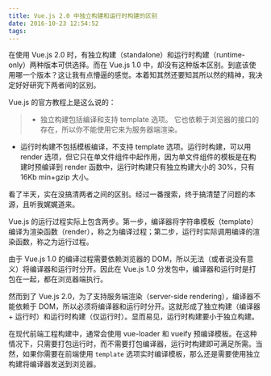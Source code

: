 ```yaml
---
title: Vue.js 2.0 中独立构建和运行时构建的区别
date: 2016-10-23 12:54:52
tags:
---
```


在使用 Vue.js 2.0 时，有独立构建（standalone）和运行时构建（runtime-only）两种版本可供选择。而在 Vue.js 1.0 中，却没有这种版本区别。到底该使用哪一个版本？这让我有点懵逼的感觉。本着知其然还要知其所以然的精神，我决定好好研究下两者间的区别。

Vue.js 的官方教程上是这么说的：
> - 独立构建包括编译和支持 template 选项。 它也依赖于浏览器的接口的存在，所以你不能使用它来为服务器端渲染。
- 运行时构建不包括模板编译，不支持 template 选项。运行时构建，可以用 render 选项，但它只在单文件组件中起作用，因为单文件组件的模板是在构建时预编译到 render 函数中，运行时构建只有独立构建大小的 30%，只有 16Kb min+gzip 大小。

看了半天，实在没搞清两者之间的区别。经过一番搜索，终于搞清楚了问题的本源，且听我娓娓道来。

Vue.js 的运行过程实际上包含两步。第一步，编译器将字符串模板（template）编译为渲染函数（render），称之为编译过程；第二步，运行时实际调用编译的渲染函数，称之为运行过程。

由于 Vue.js 1.0 的编译过程需要依赖浏览器的 DOM，所以无法（或者说没有意义）将编译器和运行时分开。因此在 Vue.js 1.0 分发包中，编译器和运行时是打包在一起，都在浏览器端执行。

然而到了 Vue.js 2.0，为了支持服务端渲染（server-side rendering），编译器不能依赖于 DOM，所以必须将编译器和运行时分开。这就形成了独立构建（编译器 + 运行时）和运行时构建（仅运行时）。显而易见，运行时构建要小于独立构建。

在现代前端工程构建中，通常会使用 vue-loader 和 vueify 预编译模板。在这种情况下，只需要打包运行时，而不需要打包编译器，运行时构建即可满足所需。当然，如果你需要在前端使用 `template` 选项实时编译模板，那么还是需要使用独立构建将编译器发送到浏览器。
